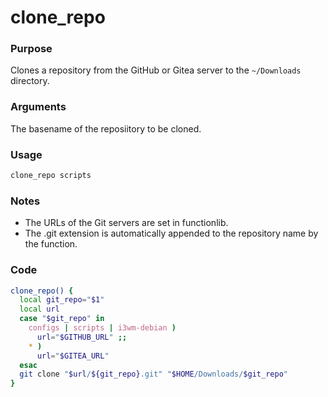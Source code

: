 # clone_repo
### Purpose
Clones a repository from the GitHub or Gitea server to the `~/Downloads` directory.
### Arguments
The basename of the reposiitory to be cloned.
### Usage
```bash
clone_repo scripts
```
### Notes
- The URLs of the Git servers are set in functionlib.
- The .git extension is automatically appended to the repository name by the function.
### Code
```bash
clone_repo() {
  local git_repo="$1"
  local url
  case "$git_repo" in
    configs | scripts | i3wm-debian )
      url="$GITHUB_URL" ;;
    * )
      url="$GITEA_URL"
  esac
  git clone "$url/${git_repo}.git" "$HOME/Downloads/$git_repo"
}
```
